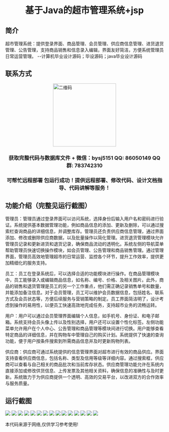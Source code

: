 <p><h1 align="center">基于Java的超市管理系统+jsp</h1></p>

## 简介
超市管理系统：提供登录界面、商品管理、会员管理、供应商信息管理、进货退货管理、公告管理，支持商品销售和信息录入编辑，界面友好简洁，方便系统管理员日常运营管理。    --计算机毕业设计源码；毕设源码；java毕业设计源码


## 联系方式
<img src="https://bs-1329754181.cos.ap-shanghai.myqcloud.com/wx.jpg" alt="二维码" style="display: block; margin: 0 auto;" width="200px">
<p><h3 align="center">获取完整代码与数据库文件 + 微信：bysj5151 QQ: 86050149 QQ群: 783742310</h3></p>
<p><h3 align="center">可帮忙远程部署 包运行成功！提供远程部署、修改代码、设计文档指导、代码讲解等服务！</h3></p>

## 功能介绍（完整见运行截图）
管理员：管理员通过登录界面可以访问系统，选择身份后输入用户名和密码进行验证。系统提供基本数据管理功能，例如商品信息的添加、更新及删除，可以通过搜索栏查询商品的详细信息，并调整库存。管理员还负责供应商信息管理，通过界面添加、修改或删除供应商数据，以及批量操作以简化管理。进货退货管理模块允许管理员记录和更新进货和退货记录，确保商品流动的透明化。系统左侧的导航菜单帮助管理员快速切换操作模块，如会员管理、公告管理和商品销售管理。通过管理界面，管理员高效地管理超市的日常运营、监控各个环节，提升工作效率，提供更加精细化的服务支持。

员工：员工在登录系统后，可以选择合适的功能模块进行操作。在商品管理模块中，员工能够录入或编辑商品信息，如名称、编号、价格、及相关图片。此外，商品的销售和退货管理是员工的另一个工作重点，他们需正确记录销售单号和数量，并能添加备注信息。对于会员管理，员工可以维护会员数据信息，包括姓名、联系方式及会员状态等，方便后续服务与营销策略的制定。员工界面简洁明了，设计考虑到操作的易用性，以便员工快速高效地完成任务，支持超市业务的流畅运转。

用户：用户可以通过会员管理界面编辑个人信息，如手机号、身份证、和电子邮箱。系统支持会员头像上传以及性别选择，用户还可以设置个性化标签。左侧功能菜单允许用户在个人中心、公告管理和商品管理等模块间进行切换。用户能够查看特定商品的详细信息，并在购物车中管理自己的购买计划。系统提供了快速的查询功能，便于用户按条件搜索到所需商品信息并及时更新购物列表。

供应商：供应商可通过系统提供的信息管理界面对超市进行有效的商品供应。界面支持查看供应商信息，包括名称、类型及信用等级等详细内容。通过搜索框，供应商可以查看与自己相关的商品批次和当前库存状态。供应商管理功能允许在系统内直接添加或修改供货信息、上传发票及其他相关资料，确保信息的准确性与及时更新。系统致力于为供应商提供一个透明、高效的交易平台，以改进双方的合作效率与服务质量。


## 运行截图
![](https://bs-1329754181.cos.ap-shanghai.myqcloud.com/ssm/SupermarketManagementSystemJSP/img/001.jpg)
![](https://bs-1329754181.cos.ap-shanghai.myqcloud.com/ssm/SupermarketManagementSystemJSP/img/002.jpg)
![](https://bs-1329754181.cos.ap-shanghai.myqcloud.com/ssm/SupermarketManagementSystemJSP/img/003.jpg)
![](https://bs-1329754181.cos.ap-shanghai.myqcloud.com/ssm/SupermarketManagementSystemJSP/img/004.jpg)
![](https://bs-1329754181.cos.ap-shanghai.myqcloud.com/ssm/SupermarketManagementSystemJSP/img/005.jpg)
![](https://bs-1329754181.cos.ap-shanghai.myqcloud.com/ssm/SupermarketManagementSystemJSP/img/006.jpg)
![](https://bs-1329754181.cos.ap-shanghai.myqcloud.com/ssm/SupermarketManagementSystemJSP/img/007.jpg)
![](https://bs-1329754181.cos.ap-shanghai.myqcloud.com/ssm/SupermarketManagementSystemJSP/img/008.jpg)
![](https://bs-1329754181.cos.ap-shanghai.myqcloud.com/ssm/SupermarketManagementSystemJSP/img/009.jpg)
![](https://bs-1329754181.cos.ap-shanghai.myqcloud.com/ssm/SupermarketManagementSystemJSP/img/010.jpg)
![](https://bs-1329754181.cos.ap-shanghai.myqcloud.com/ssm/SupermarketManagementSystemJSP/img/011.jpg)
![](https://bs-1329754181.cos.ap-shanghai.myqcloud.com/ssm/SupermarketManagementSystemJSP/img/012.jpg)
![](https://bs-1329754181.cos.ap-shanghai.myqcloud.com/ssm/SupermarketManagementSystemJSP/img/013.jpg)
![](https://bs-1329754181.cos.ap-shanghai.myqcloud.com/ssm/SupermarketManagementSystemJSP/img/014.jpg)
![](https://bs-1329754181.cos.ap-shanghai.myqcloud.com/ssm/SupermarketManagementSystemJSP/img/015.jpg)

<p>本代码来源于网络,仅供学习参考使用!</p>
